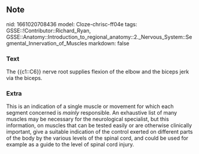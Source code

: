 ## Note
nid: 1661020708436
model: Cloze-chrisc-ff04e
tags: GSSE::!Contributor::Richard_Ryan, GSSE::Anatomy::Introduction_to_regional_anatomy::2._Nervous_System::Segmental_Innervation_of_Muscles
markdown: false

### Text
<div class='toggle'>
  The {{c1::C6}} nerve root supplies flexion of the elbow and the
  biceps jerk via the biceps.
</div>

### Extra
<p id="e4975290-6712-42f7-8bf5-2191bfbaede1" class="">This is an
indication of a single muscle or movement for which each segment
concerned is <em>mainly</em> responsible. An exhaustive list of
many muscles may be necessary for the neurological specialist, but
this information, on muscles that can be tested easily or are
otherwise clinically important, give a suitable indication of the
control exerted on different parts of the body by the various
levels of the spinal cord, and could be used for example as a guide
to the level of spinal cord injury.
